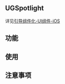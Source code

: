 ## UGSpotlight

详见[引导组件化-UI组件-iOS](https://bytedance.feishu.cn/docs/doccn76K5qbos1k12G7Oe6kMWOv)

## 功能

## 使用

## 注意事项